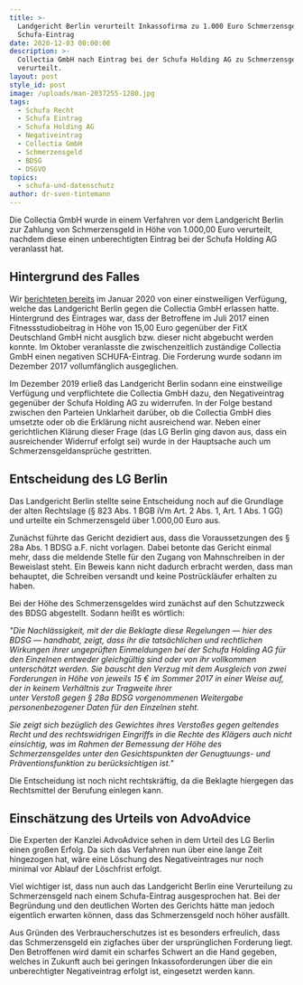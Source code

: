 ```yaml
---
title: >-
  Landgericht Berlin verurteilt Inkassofirma zu 1.000 Euro Schmerzensgeld nach
  Schufa-Eintrag
date: 2020-12-03 00:00:00
description: >-
  Collectia GmbH nach Eintrag bei der Schufa Holding AG zu Schmerzensgeld
  verurteilt.
layout: post
style_id: post
image: /uploads/man-2037255-1280.jpg
tags:
  - Schufa Recht
  - Schufa Eintrag
  - Schufa Holding AG
  - Negativeintrag
  - Collectia GmbH
  - Schmerzensgeld
  - BDSG
  - DSGVO
topics:
  - schufa-und-datenschutz
author: dr-sven-tintemann
---
```


Die Collectia GmbH wurde in einem Verfahren vor dem Landgericht Berlin zur Zahlung von Schmerzensgeld in Höhe von 1.000,00 Euro verurteilt, nachdem diese einen unberechtigten Eintrag bei der Schufa Holding AG veranlasst hat.

## Hintergrund des Falles

Wir [berichteten bereits](https://advoadvice.de/blog/schufa-recht-lg-berlin-erl%C3%A4sst-einstweilige-verf%C3%BCgung-gegen-collectia-gmbh/) im Januar 2020 von einer einstweiligen Verfügung, welche das Landgericht Berlin gegen die Collectia GmbH erlassen hatte. Hintergrund des Eintrages war, dass der Betroffene im Juli 2017 einen Fitnessstudiobeitrag in Höhe von 15,00 Euro gegenüber der FitX Deutschland GmbH nicht ausglich bzw. dieser nicht abgebucht werden konnte. Im Oktober veranlasste die zwischenzeitlich zuständige Collectia GmbH einen negativen SCHUFA-Eintrag. Die Forderung wurde sodann im Dezember 2017 vollumfänglich ausgeglichen.

Im Dezember 2019 erlie&szlig; das Landgericht Berlin sodann eine einstweilige Verfügung und verpflichtete die Collectia GmbH dazu, den Negativeintrag gegenüber der Schufa Holding AG zu widerrufen. In der Folge bestand zwischen den Parteien Unklarheit darüber, ob die Collectia GmbH dies umsetzte oder ob die Erklärung nicht ausreichend war. Neben einer gerichtlichen Klärung dieser Frage (das LG Berlin ging davon aus, dass ein ausreichender Widerruf erfolgt sei) wurde in der Hauptsache auch um Schmerzensgeldansprüche gestritten.

## Entscheidung des LG Berlin

Das Landgericht Berlin stellte seine Entscheidung noch auf die Grundlage der alten Rechtslage (&sect; 823 Abs. 1 BGB iVm Art. 2 Abs. 1, Art. 1 Abs. 1 GG) und urteilte ein Schmerzensgeld über 1.000,00 Euro aus.

Zunächst führte das Gericht dezidiert aus, dass die Voraussetzungen des &sect; 28a Abs. 1 BDSG a.F. nicht vorlagen. Dabei betonte das Gericht einmal mehr, dass die meldende Stelle für den Zugang von Mahnschreiben in der Beweislast steht. Ein Beweis kann nicht dadurch erbracht werden, dass man behauptet, die Schreiben versandt und keine Postrückläufer erhalten zu haben.

Bei der Höhe des Schmerzensgeldes wird zunächst auf den Schutzzweck des BDSG abgestellt. Sodann hei&szlig;t es wörtlich:

*"Die Nachlässigkeit, mit der die Beklagte diese Regelungen — hier des BDSG — handhabt, zeigt, dass ihr die tatsächlichen und rechtlichen Wirkungen ihrer ungeprüften Einmeldungen bei der Schufa Holding AG für den Einzelnen entweder gleichgültig sind oder von ihr vollkommen unterschätzt werden. Sie bauscht den Verzug mit dem Ausgleich von zwei Forderungen in Höhe von jeweils 15 € im Sommer 2017 in einer Weise auf, der in keinem Verhältnis zur Tragweite ihrer<br>unter Versto&szlig; gegen &sect; 28a BDSG vorgenommenen Weitergabe personenbezogener Daten für den Einzelnen steht.*

*Sie zeigt sich bezüglich des Gewichtes ihres Versto&szlig;es gegen geltendes Recht und des rechtswidrigen Eingriffs in die Rechte des Klägers auch nicht einsichtig, was im Rahmen der Bemessung der Höhe des Schmerzensgeldes unter den Gesichtspunkten der Genugtuungs- und Präventionsfunktion zu berücksichtigen ist."*

Die Entscheidung ist noch nicht rechtskräftig, da die Beklagte hiergegen das Rechtsmittel der Berufung einlegen kann.

## Einschätzung des Urteils von AdvoAdvice

Die Experten der Kanzlei AdvoAdvice sehen in dem Urteil des LG Berlin einen gro&szlig;en Erfolg. Da sich das Verfahren nun über eine lange Zeit hingezogen hat, wäre eine Löschung des Negativeintrages nur noch minimal vor Ablauf der Löschfrist erfolgt.

Viel wichtiger ist, dass nun auch das Landgericht Berlin eine Verurteilung zu Schmerzensgeld nach einem Schufa-Eintrag ausgesprochen hat. Bei der Begründung und den deutlichen Worten des Gerichts hätte man jedoch eigentlich erwarten können, dass das Schmerzensgeld noch höher ausfällt.&nbsp;

Aus Gründen des Verbraucherschutzes ist es besonders erfreulich, dass das Schmerzensgeld ein zigfaches über der ursprünglichen Forderung liegt. Den Betroffenen wird damit ein scharfes Schwert an die Hand gegeben, welches in Zukunft auch bei geringen Inkassoforderungen über die ein unberechtigter Negativeintrag erfolgt ist, eingesetzt werden kann.<br>&nbsp;